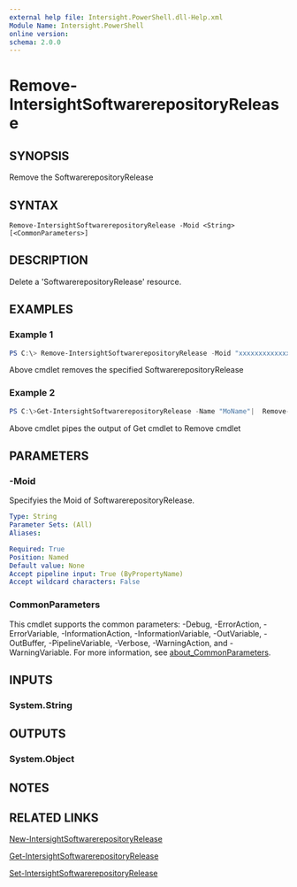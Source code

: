 ```yaml
---
external help file: Intersight.PowerShell.dll-Help.xml
Module Name: Intersight.PowerShell
online version:
schema: 2.0.0
---
```


# Remove-IntersightSoftwarerepositoryRelease

## SYNOPSIS
Remove the SoftwarerepositoryRelease

## SYNTAX

```
Remove-IntersightSoftwarerepositoryRelease -Moid <String> [<CommonParameters>]
```

## DESCRIPTION
Delete a &apos;SoftwarerepositoryRelease&apos; resource.

## EXAMPLES

### Example 1
```powershell
PS C:\> Remove-IntersightSoftwarerepositoryRelease -Moid "xxxxxxxxxxxxxxxxxxxxxxxxxxx"
```
Above cmdlet removes the specified SoftwarerepositoryRelease 

### Example 2
```powershell
PS C:\>Get-IntersightSoftwarerepositoryRelease -Name "MoName"|  Remove-IntersightSoftwarerepositoryRelease
```
Above cmdlet pipes the output of Get cmdlet to Remove cmdlet

## PARAMETERS

### -Moid
Specifyies the Moid of SoftwarerepositoryRelease.

```yaml
Type: String
Parameter Sets: (All)
Aliases:

Required: True
Position: Named
Default value: None
Accept pipeline input: True (ByPropertyName)
Accept wildcard characters: False
```

### CommonParameters
This cmdlet supports the common parameters: -Debug, -ErrorAction, -ErrorVariable, -InformationAction, -InformationVariable, -OutVariable, -OutBuffer, -PipelineVariable, -Verbose, -WarningAction, and -WarningVariable. For more information, see [about_CommonParameters](http://go.microsoft.com/fwlink/?LinkID=113216).

## INPUTS

### System.String

## OUTPUTS

### System.Object
## NOTES

## RELATED LINKS

[New-IntersightSoftwarerepositoryRelease](./New-IntersightSoftwarerepositoryRelease.md)

[Get-IntersightSoftwarerepositoryRelease](./Get-IntersightSoftwarerepositoryRelease.md)

[Set-IntersightSoftwarerepositoryRelease](./Set-IntersightSoftwarerepositoryRelease.md)

